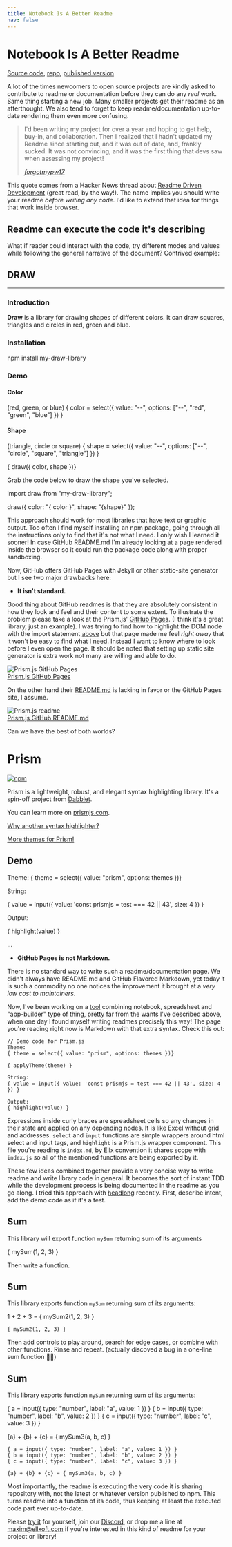 ```yaml
---
title: Notebook Is A Better Readme
nav: false
---
```


# Notebook Is A Better Readme

[Source code](https://ellx.io/matyunya/readme/index.md), [repo](https://github.com/matyunya/readme), [published version](http://matyunya-readme.ellx.app/)

A lot of the times newcomers to open source projects are kindly asked to contribute to readme or documentation before they can do any *real* work. Same thing starting a new job. Many smaller projects get their readme as an afterthought. We also tend to forget to keep readme/documentation up-to-date rendering them even more confusing.

> I'd been writing my project for over a year and hoping to get help, buy-in, and collaboration. Then I realized that I hadn't updated my Readme since starting out, and it was out of date, and, frankly sucked. It was not convincing, and it was the first thing that devs saw when assessing my project!
>
> <cite>[forgotmypw17](https://news.ycombinator.com/item?id=25224053)</cite>

This quote comes from a Hacker News thread about [Readme Driven Development](https://tom.preston-werner.com/2010/08/23/readme-driven-development.html) (great read, by the way!). The name implies you should write your readme _before writing any code_. I'd like to extend that idea for things that work inside browser.

## Readme can execute the code it's describing

What if reader could interact with the code, try different modes and values while following the general narrative of the document? Contrived example:

<div class="font-mono text-sm p-4 dark:text-blue-300 dark:border-blue-300 text-blue-900 border-blue-900 border my-8">

## DRAW

-----------------

### Introduction

__Draw__ is a library for drawing shapes of different colors. It can draw squares, triangles and circles in red, green and blue.

### Installation

<div class="border font-mono text-xs p-4 my-4">

npm install my-draw-library

</div>

### Demo

#### Color
(red, green, or blue)
{ color = select({ value: "--", options: ["--", "red", "green", "blue"] }) }

#### Shape
(triangle, circle or square)
{ shape = select({ value: "--", options: ["--", "circle", "square", "triangle"] }) }

{ draw({ color, shape })}

Grab the code below to draw the shape you've selected.

<div class="border font-mono text-xs p-4 my-4">

import draw from "my-draw-library";

draw({ color: "{ color }", shape: "{shape}" });

</div>

</div>

This approach should work for most libraries that have text or graphic output. Too often I find myself installing an npm package, going through all the instructions only to find that it's not what I need. I only wish I learned it sooner! In case GitHub README.md I'm already looking at a page rendered inside the browser so it could run the package code along with proper sandboxing.

Now, GitHub offers GitHub Pages with Jekyll or other static-site generator but I see two major drawbacks here:

- __It isn't standard.__

Good thing about GitHub readmes is that they are absolutely consistent in how they look and feel and their content to some extent. To illustrate the problem please take a look at the Prism.js' [GitHub Pages](https://prismjs.com/). (I think it's a great library, just an example). I was trying to find how to highlight the DOM node with the import statement [above](#usage) but that page made me feel _right away_ that it won't be easy to find what I need. Instead I want to know where to look before I even open the page. It should be noted that setting up static site generator is extra work not many are willing and able to do.

<img loading="lazy" class="w-full mt-4 shadow" src="https://i.ibb.co/w4qLGbX/Screenshot-2020-12-18-at-16-45-47.png" alt="Prism.js GitHub Pages" border="0">
<div class="a font-mono text-xs mt-2 mb-4 text-gray-900">
  <a href="https://prismjs.com/">Prism.js GitHub Pages</a>
</div>

On the other hand their [README.md](https://github.com/PrismJS/prism) is lacking in favor or the GitHub Pages site, I assume.

<img loading="lazy" class="w-full mt-4 shadow" src="https://i.ibb.co/6Dcy8fN/Screenshot-2020-12-18-at-17-49-59.png" alt="Prism.js readme" border="0">
<div class="a font-mono text-xs mt-2 mb-4 text-gray-900">
  <a href="https://github.com/PrismJS/prism">Prism.js GitHub README.md</a>
</div>

Can we have the best of both worlds?

<div class="font-mono text-sm p-4 dark:text-blue-300 dark:border-blue-300 text-blue-900 border-blue-900 border my-8">

# Prism

[![npm](https://img.shields.io/npm/dw/prismjs.svg)](https://www.npmjs.com/package/prismjs)

Prism is a lightweight, robust, and elegant syntax highlighting library. It's a spin-off project from [Dabblet](https://dabblet.com/).

You can learn more on [prismjs.com](https://prismjs.com/).

[Why another syntax highlighter?](https://lea.verou.me/2012/07/introducing-prism-an-awesome-new-syntax-highlighter/#more-1841)

[More themes for Prism!](https://github.com/PrismJS/prism-themes)

## Demo

Theme:
{ theme = select({ value: "prism", options: themes })}

String:

{ value = input({ value: 'const prismjs = test === 42 || 43', size: 4 }) }

Output:

{ highlight(value) }

...

</div>

- __GitHub Pages is not Markdown.__

There is no standard way to write such a readme/documentation page. We didn't always have README.md and GitHub Flavored Markdown, yet today it is such a commodity no one notices the improvement it brought at a _very low cost to maintainers_.

Now, I've been working on a [tool](https://ellx.io) combining notebook, spreadsheet and "app-builder" type of thing, pretty far from the wants I've described above, when one day I found myself writing readmes precisely this way! The page you're reading right now is Markdown with that extra syntax. Check this out:

```
// Demo code for Prism.js
Theme:
{ theme = select({ value: "prism", options: themes })}

{ applyTheme(theme) }

String:
{ value = input({ value: 'const prismjs = test === 42 || 43', size: 4 }) }

Output:
{ highlight(value) }
```

Expressions inside curly braces are spreadsheet cells so any changes in their state are applied on any depending nodes. It is like Excel without grid and addresses. `select` and `input` functions are simple wrappers around html select and input tags, and `highlight` is a Prism.js wrapper component. This file you're reading is `index.md`, by Ellx convention it shares scope with `index.js` so all of the mentioned functions are being exported by it.

These few ideas combined together provide a very concise way to write readme and write library code in general. It becomes the sort of instant TDD while the development process is being documented in the readme as you go along. I tried this approach with [headlong](https://ellx.io/matyunya/headlong/index.md) recently. First, describe intent, add the demo code as if it's a test.

<div class="font-mono text-sm p-4 dark:text-blue-300 dark:border-blue-300 text-blue-900 border-blue-900 border my-8">

## Sum

This library will export function `mySum` returning sum of its arguments

{ mySum(1, 2, 3) }

</div>

Then write a function.

<div class="font-mono text-sm p-4 dark:text-blue-300 dark:border-blue-300 text-blue-900 border-blue-900 border my-8">

## Sum

This library exports function `mySum` returning sum of its arguments:

1 + 2 + 3 = { mySum2(1, 2, 3) }

```
{ mySum2(1, 2, 3) }
```
</div>

Then add controls to play around, search for edge cases, or combine with other functions. Rinse and repeat. (actually discoved a bug in a one-line sum function 🤦‍♀️)

<div class="font-mono text-sm p-4 dark:text-blue-300 dark:border-blue-300 text-blue-900 border-blue-900 border my-8">

## Sum

This library exports function `mySum` returning sum of its arguments:

{ a = input({ type: "number", label: "a", value: 1 }) }
{ b = input({ type: "number", label: "b", value: 2 }) }
{ c = input({ type: "number", label: "c", value: 3 }) }

{a} + {b} + {c} = { mySum3(a, b, c) }

```
{ a = input({ type: "number", label: "a", value: 1 }) }
{ b = input({ type: "number", label: "b", value: 2 }) }
{ c = input({ type: "number", label: "c", value: 3 }) }

{a} + {b} + {c} = { mySum3(a, b, c) }
```
</div>

Most importantly, the readme is executing the very code it is sharing repository with, not the latest or whatever version published to npm. This turns readme into a function of its code, thus keeping at least the executed code part ever up-to-date.

Please [try it](https://ellx.io) for yourself, join our [Discord](https://discord.com/invite/K4cQMaQ), or drop me a line at [maxim@ellxoft.com](mailto:maxim@ellxoft.com) if you're interested in this kind of readme for your project or library!
